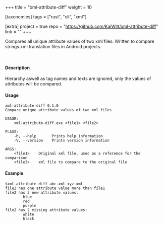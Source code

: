 +++
title = "xml-attribute-diff"
weight = 10

[taxonomies]
tags = ["rust", "cli", "xml"]

[extra]
project = true
repo = "https://github.com/KaiWitt/xml-attribute-diff"
link = ""
+++

Compares all unique attribute values of two xml files. Written to compare strings.xml translation files in Android projects.

<!-- more -->
<br>

#### Description
Hierarchy aswell as tag names and texts are ignored, only the values of attributes will be compared.


#### Usage
```
xml-attribute-diff 0.1.0
Compare unique attribute values of two xml files

USAGE:
    xml-attribute-diff.exe <file1> <file2>

FLAGS:
    -h, --help       Prints help information
    -V, --version    Prints version information

ARGS:
    <file1>    Original xml file, used as a reference for the comparison
    <file2>    xml file to compare to the original file
```


#### Example
```
$xml-attribute-diff abc.xml xyz.xml
file2 has one attribute value more than file1
file2 has 3 new attribute values:
        blue
        red
        purple
file2 has 2 missing attribute values:
        white
        black
```
